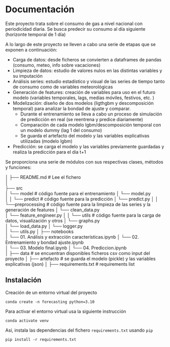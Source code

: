 # Documentación

Este proyecto trata sobre el consumo de gas a nivel nacional con periodicidad diaria.
Se busca predecir su consumo al día siguiente (horizonte temporal de 1 día)

A lo largo de este proyecto se lleven a cabo una serie de etapas que se exponen a continuación:
- Carga de datos: desde ficheros se convierten a dataframes de pandas (consumo, meteo, info sobre vacaciones)
- Limpieza de datos: estudio de valores nulos en las distintas variables y su imputación
- Análisis series: estudio estadístico y visual de las series de tiempo tanto de consumo como de variables meteorológicas
- Generación de features: creación de variables para uso en el futuro modelo (variables temporales, lags, medias móviles, festivos, etc. )
- Modelización: diseño de dos modelos (ligthgbm y descomposición temporal) para analizar la bondad de ajuste y comparar. 
  - Durante el entrenamiento se lleva a cabo un proceso de simulación de predicción en real (se reentrena y predice diariamente)
  - Comparación de cada modelo lgbm/descomposición temporal con un modelo dummy (lag 1 del consumo)
  - Se guarda el artefacto del modelo y las variables explicativas utilizadas (modelo lgbm)
- Predicción: se carga el modelo y las variables previamente guardadas y realiza la predicción para el día t+1 

Se proporciona una serie de módulos con sus respectivas clases, métodos y funciones:

│
├── README.md                                       # Lee el fichero                             
│                              
├── src  
│   └── model                                       # código fuente para el entrenamiento
│         └── model.py                             
│
│    └── predict                                    # código fuente para la predicción
│         └── predict.py
│
│     └──preprocessing                              # código fuente para la limpieza de las series y la generación de features
│         └── clean_data.py                           
│         └── feature_engineer.py
│
│   └── utils                                       # código fuente para la carga de datos, visualización y otros 
│         └── graphs.py                           
│         └── load_data.py
│         └── logger.py                           
│         └── utils.py
│
├── notebooks  
│   └── 01. Análisis y extracción características.ipynb
│   └── 02. Entrenamiento y bondad ajuste.ipynb    
│   └── 03. Modelo final.ipynb 
│   └── 04. Prediccion.ipynb    
│
├── data                                    # se encuentran disponibles ficheros csv como input del proyecto 
│ 
├── artefacto                               # se guarda el modelo (pickle) y las variables explicativas (json)
│ 
├── requirements.txt                        # requirements list

## Instalación

Creación de un entorno virtual del proyecto

```
conda create -n forecasting python=3.10
```

Para activar el entorno virtual usa la siguiente instrucción

```
conda activate venv
```

Así, instala las dependencias del fichero `requirements.txt` usando `pip`

```
pip install -r requirements.txt
```

